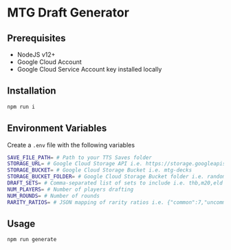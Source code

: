 # MTG Draft Generator

## Prerequisites

- NodeJS v12+
- Google Cloud Account
- Google Cloud Service Account key installed locally

## Installation

```bash
npm run i
```

## Environment Variables

Create a `.env` file with the following variables
```bash
SAVE_FILE_PATH= # Path to your TTS Saves folder
STORAGE_URL= # Google Cloud Storage API i.e. https://storage.googleapis.com
STORAGE_BUCKET= # Google Cloud Storage Bucket i.e. mtg-decks
STORAGE_BUCKET_FOLDER= # Google Cloud Storage Bucket folder i.e. random-decks
DRAFT_SETS= # Comma-separated list of sets to include i.e. thb,m20,eld
NUM_PLAYERS= # Number of players drafting
NUM_ROUNDS= # Number of rounds
RARITY_RATIOS= # JSON mapping of rarity ratios i.e. {"common":7,"uncommon":5,"rare":2,"rare|mythic":1}
```

## Usage

```bash
npm run generate
```